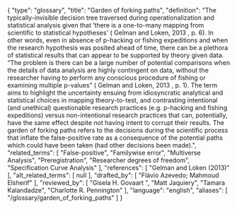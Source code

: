 {
    "type": "glossary",
    "title": "Garden of forking paths",
    "definition": "The typically-invisible decision tree traversed during operationalization and statistical analysis given that ‘there is a one-to-many mapping from scientific to statistical hypotheses' ( Gelman and Loken, 2013 , p. 6). In other words, even in absence of p-hacking or fishing expeditions and when the research hypothesis was posited ahead of time, there can be a plethora of statistical results that can appear to be supported by theory given data. “The problem is there can be a large number of potential comparisons when the details of data analysis are highly contingent on data, without the researcher having to perform any conscious procedure of fishing or examining multiple p-values” ( Gelman and Loken, 2013 , p. 1). The term aims to highlight the uncertainty ensuing from idiosyncratic analytical and statistical choices in mapping theory-to-test, and contrasting intentional (and unethical) questionable research practices (e.g. p-hacking and fishing expeditions) versus non-intentional research practices that can, potentially, have the same effect despite not having intent to corrupt their results. The garden of forking paths refers to the decisions during the scientific process that inflate the false-positive rate as a consequence of the potential paths which could have been taken (had other decisions been made).",
    "related_terms": [
        "False-positive",
        "Familywise error",
        "Multiverse Analysis",
        "Preregistration",
        "Researcher degrees of freedom",
        "Specification Curve Analysis"
    ],
    "references": [
        "Gelman and Loken (2013)"
    ],
    "alt_related_terms": [
        null
    ],
    "drafted_by": [
        "Flávio Azevedo; Mahmoud Elsherif"
    ],
    "reviewed_by": [
        "Gisela H. Govaart ",
        "Matt Jaquiery",
        "Tamara Kalandadze",
        "Charlotte R. Pennington"
    ],
    "language": "english",
    "aliases": [
        "/glossary/garden_of_forking_paths"
    ]
}